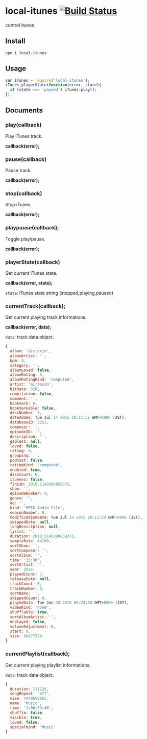 # local-itunes [![Build Status](https://travis-ci.org/airtoxin/local-itunes.svg?branch=master)](https://travis-ci.org/airtoxin/local-itunes)

control itunes

## Install

`npm i local-itunes`

## Usage

```javascript
var iTunes = require('local-itunes');
iTunes.playerState(function(error, state){
  if (state === 'paused') iTunes.play();
});
```

## Documents

### play(callback)

Play iTunes track.

__callback(error);__

### pause(callback)

Pause track.

__callback(error);__

### stop(callback)

Stop iTunes.

__callback(error);__

### playpause(callback);

Toggle play/pause.

__callback(error);__

### playerState(callback)

Get current iTunes state.

__callback(error, state);__

`state`: iTunes state string (stopped,playing,paused)

### currentTrack(callback);

Get current playing track informations.

__callback(error, data);__

`data`: track data object.

```javascript
{ 
  album: 'airtoxin',
  albumArtist: '',
  bpm: 0,
  category: '',
  albumLoved: false,
  albumRating: 0,
  albumRatingKind: 'computed',
  artist: 'airtoxin',
  bitRate: 320,
  compilation: false,
  comment: '',
  bookmark: 0,
  bookmarkable: false,
  discNumber: 0,
  dateAdded: Tue Jul 14 2015 19:11:36 GMT+0900 (JST),
  databaseID: 3221,
  composer: '',
  episodeID: '',
  description: '',
  gapless: null,
  loved: false,
  rating: 0,
  grouping: '',
  podcast: false,
  ratingKind: 'computed',
  enabled: true,
  discCount: 0,
  itunesu: false,
  finish: 2010.5140380859375,
  show: '',
  episodeNumber: 0,
  genre: '',
  eq: '',
  kind: 'MPEG Audio File',
  seasonNumber: 0,
  modificationDate: Tue Jul 14 2015 19:11:30 GMT+0900 (JST),
  skippedDate: null,
  longDescription: null,
  lyrics: '',
  duration: 2010.5140380859375,
  sampleRate: 44100,
  sortShow: '',
  sortComposer: '',
  sortAlbum: '',
  time: '33:30',
  sortArtist: '',
  year: 2014,
  playedCount: 7,
  releaseDate: null,
  trackCount: 0,
  trackNumber: 0,
  sortName: '',
  skippedCount: 0,
  playedDate: Tue Jan 20 2015 09:24:10 GMT+0900 (JST),
  videoKind: 'none',
  shufflable: true,
  sortAlbumArtist: '',
  unplayed: false,
  volumeAdjustment: 0,
  start: 0,
  size: 80677570
}
```

### currentPlaylist(callback);

Get current playing playlist informations.

`data`: track data object.

```javascript
{ 
  duration: 111226,
  songRepeat: 'off',
  size: 4440656665,
  name: 'Music',
  time: '1:06:53:46',
  shuffle: false,
  visible: true,
  loved: false,
  specialKind: 'Music' 
}
```
